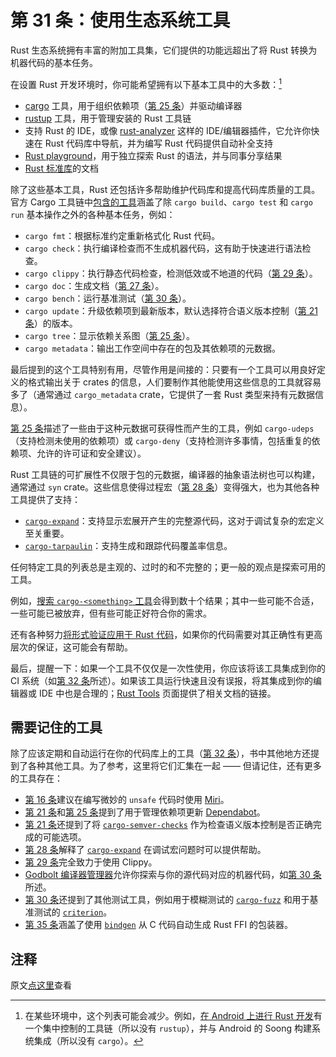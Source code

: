 # 第 31 条：使用生态系统工具

Rust 生态系统拥有丰富的附加工具集，它们提供的功能远超出了将 Rust 转换为机器代码的基本任务。

在设置 Rust 开发环境时，你可能希望拥有以下基本工具中的大多数：[^1]

* [cargo] 工具，用于组织依赖项（[第 25 条]）并驱动编译器
* [rustup] 工具，用于管理安装的 Rust 工具链
* 支持 Rust 的 IDE，或像 [rust-analyzer] 这样的 IDE/编辑器插件，它允许你快速在 Rust 代码库中导航，并为编写 Rust 代码提供自动补全支持
* [Rust playground]，用于独立探索 Rust 的语法，并与同事分享结果
* [Rust 标准库]的文档

除了这些基本工具，Rust 还包括许多帮助维护代码库和提高代码库质量的工具。官方 Cargo 工具链中[包含的工具]涵盖了除 `cargo build`、`cargo test` 和 `cargo run` 基本操作之外的各种基本任务，例如：
* `cargo fmt`：根据标准约定重新格式化 Rust 代码。
* `cargo check`：执行编译检查而不生成机器代码，这有助于快速进行语法检查。
* `cargo clippy`：执行静态代码检查，检测低效或不地道的代码（[第 29 条]）。
* `cargo doc`：生成文档（[第 27 条]）。
* `cargo bench`：运行基准测试（[第 30 条]）。
* `cargo update`：升级依赖项到最新版本，默认选择符合语义版本控制（[第 21 条]）的版本。
* `cargo tree`：显示依赖关系图（[第 25 条]）。
* `cargo metadata`：输出工作空间中存在的包及其依赖项的元数据。

最后提到的这个工具特别有用，尽管作用是间接的：只要有一个工具可以用良好定义的格式输出关于 crates 的信息，人们要制作其他能使用这些信息的工具就容易多了（通常通过 `cargo_metadata` crate，它提供了一套 Rust 类型来持有元数据信息）。

[第 25 条]描述了一些由于这种元数据可获得性而产生的工具，例如 `cargo-udeps`（支持检测未使用的依赖项）或 `cargo-deny`（支持检测许多事情，包括重复的依赖项、允许的许可证和安全建议）。

Rust 工具链的可扩展性不仅限于包的元数据，编译器的抽象语法树也可以构建，通常通过 `syn` crate。这些信息使得过程宏（[第 28 条]）变得强大，也为其他各种工具提供了支持：
* [`cargo-expand`]：支持显示宏展开产生的完整源代码，这对于调试复杂的宏定义至关重要。
* [`cargo-tarpaulin`]：支持生成和跟踪代码覆盖率信息。

任何特定工具的列表总是主观的、过时的和不完整的；更一般的观点是探索可用的工具。

例如，[搜索 `cargo-<something>` 工具]会得到数十个结果；其中一些可能不合适，一些可能已被放弃，但有些可能正好符合你的需求。

还有各种努力[将形式验证应用于 Rust 代码]，如果你的代码需要对其正确性有更高层次的保证，这可能会有帮助。

最后，提醒一下：如果一个工具不仅仅是一次性使用，你应该将该工具集成到你的 CI 系统（如[第 32 条]所述）。如果该工具运行快速且没有误报，将其集成到你的编辑器或 IDE 中也是合理的；[Rust Tools] 页面提供了相关文档的链接。

## 需要记住的工具

除了应该定期和自动运行在你的代码库上的工具（[第 32 条]），书中其他地方还提到了各种其他工具。为了参考，这里将它们汇集在一起 —— 但请记住，还有更多的工具存在：
* [第 16 条]建议在编写微妙的 `unsafe` 代码时使用 [Miri]。
* [第 21 条]和[第 25 条]提到了用于管理依赖项更新 [Dependabot]。
* [第 21 条]还提到了将 [`cargo-semver-checks`] 作为检查语义版本控制是否正确完成的可能选项。
* [第 28 条]解释了 [`cargo-expand`] 在调试宏问题时可以提供帮助。
* [第 29 条]完全致力于使用 Clippy。
* [Godbolt 编译器管理器]允许你探索与你的源代码对应的机器代码，如[第 30 条]所述。
* [第 30 条]还提到了其他测试工具，例如用于模糊测试的 [`cargo-fuzz`] 和用于基准测试的 [`criterion`]。
* [第 35 条]涵盖了使用 [`bindgen`] 从 C 代码自动生成 Rust FFI 的包装器。

## 注释

[^1]: 在某些环境中，这个列表可能会减少。例如，[在 Android 上进行 Rust 开发](https://source.android.com/docs/setup/build/rust/building-rust-modules/overview)有一个集中控制的工具链（所以没有 `rustup`），并与 Android 的 Soong 构建系统集成（所以没有 `cargo`）。

原文[点这里](https://www.lurklurk.org/effective-rust/use-tools.html)查看

<!-- 参考链接 -->

[第 16 条]: ../chapter_3/item16-unsafe.md
[第 21 条]: ../chapter_4/item21-semver.html
[第 25 条]: ../chapter_4/item25-dep-graph.md
[第 27 条]: item27-document-public-interfaces.md
[第 28 条]: item28-use-macros-judiciously.md
[第 29 条]: item29-listen-to-clippy.md
[第 30 条]: item30-write-more-than-unit-tests.md
[第 32 条]: item32-ci.md
[第 35 条]: ../chapter_6/item35-bindgen.md

[cargo]: https://doc.rust-lang.org/cargo/
[rustup]: https://github.com/rust-lang/rustup
[rust-analyzer]: https://github.com/rust-lang/rust-analyzer
[Rust playground]: https://play.rust-lang.org/
[Rust 标准库]: https://doc.rust-lang.org/std/
[包含的工具]: https://doc.rust-lang.org/cargo/commands/index.html
[`cargo-expand`]: https://github.com/dtolnay/cargo-expand
[`cargo-tarpaulin`]: https://docs.rs/cargo-tarpaulin
[搜索 `cargo-<something>` 工具]: https://docs.rs/releases/search?query=cargo-
[将形式验证应用于 Rust 代码]: https://alastairreid.github.io/automatic-rust-verification-tools-2021
[Rust Tools]: https://rust-lang.org/tools
[Miri]: https://github.com/rust-lang/miri
[Dependabot]: https://docs.github.com/en/code-security/dependabot
[`cargo-semver-checks`]: https://github.com/obi1kenobi/cargo-semver-checks
[Godbolt 编译器管理器]: https://rust.godbolt.org
[`cargo-fuzz`]: https://github.com/rust-fuzz/cargo-fuzz
[`criterion`]: https://crates.io/crates/criterion
[`bindgen`]: https://rust-lang.github.io/rust-bindgen/
